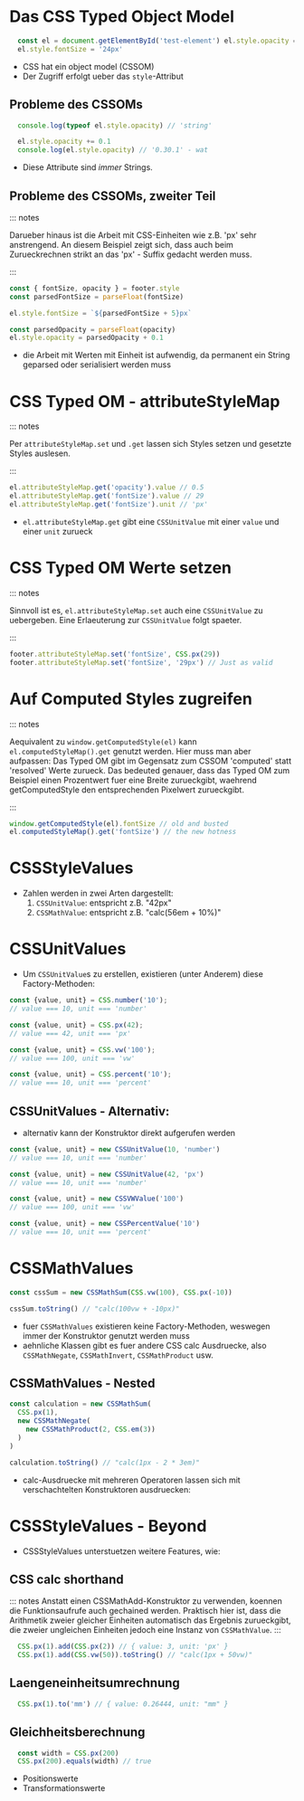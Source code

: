 # Das CSS Typed Object Model

```js
  const el = document.getElementById('test-element') el.style.opacity = 0.3
  el.style.fontSize = '24px'
```
- CSS hat ein object model (CSSOM)
- Der Zugriff erfolgt ueber das `style`-Attribut

## Probleme des CSSOMs
```js
  console.log(typeof el.style.opacity) // 'string'
```

```js
  el.style.opacity += 0.1
  console.log(el.style.opacity) // '0.30.1' - wat
```
- Diese Attribute sind *immer* Strings.

## Probleme des CSSOMs, zweiter Teil
::: notes

Darueber hinaus ist die Arbeit mit CSS-Einheiten wie z.B. 'px' sehr anstrengend.
An diesem Beispiel zeigt sich, dass auch beim Zurueckrechnen strikt an das 'px' - Suffix gedacht werden muss.

:::

```js
const { fontSize, opacity } = footer.style
const parsedFontSize = parseFloat(fontSize)

el.style.fontSize = `${parsedFontSize + 5}px`

const parsedOpacity = parseFloat(opacity)
el.style.opacity = parsedOpacity + 0.1
```

- die Arbeit mit Werten mit Einheit ist aufwendig, da permanent ein String geparsed oder serialisiert werden muss


# CSS Typed OM - attributeStyleMap

::: notes

Per `attributeStyleMap.set` und `.get` lassen sich Styles setzen und gesetzte Styles auslesen.

:::

```js
el.attributeStyleMap.get('opacity').value // 0.5
el.attributeStyleMap.get('fontSize').value // 29
el.attributeStyleMap.get('fontSize').unit // 'px'
```

- `el.attributeStyleMap.get` gibt eine `CSSUnitValue` mit einer `value` und einer `unit` zurueck

# CSS Typed OM Werte setzen

::: notes

Sinnvoll ist es, `el.attributeStyleMap.set` auch eine `CSSUnitValue` zu uebergeben.
Eine Erlaeuterung zur `CSSUnitValue` folgt spaeter.

:::

```js
footer.attributeStyleMap.set('fontSize', CSS.px(29))
footer.attributeStyleMap.set('fontSize', '29px') // Just as valid
```

# Auf Computed Styles zugreifen

::: notes

Aequivalent zu `window.getComputedStyle(el)` kann `el.computedStyleMap().get` genutzt werden.
Hier muss man aber aufpassen: Das Typed OM gibt im Gegensatz zum CSSOM 'computed' statt 'resolved' Werte zurueck.
Das bedeuted genauer, dass das Typed OM zum Beispiel einen Prozentwert fuer eine Breite zurueckgibt, waehrend getComputedStyle
den entsprechenden Pixelwert zurueckgibt.

:::


```js
window.getComputedStyle(el).fontSize // old and busted
el.computedStyleMap().get('fontSize') // the new hotness
```


# CSSStyleValues

- Zahlen werden in zwei Arten dargestellt:
  1. `CSSUnitValue`: entspricht z.B. "42px"
  1. `CSSMathValue`: entspricht z.B. "calc(56em + 10%)"

# CSSUnitValues

- Um `CSSUnitValue`s zu erstellen, existieren (unter Anderem) diese Factory-Methoden:

```js
const {value, unit} = CSS.number('10');
// value === 10, unit === 'number'

const {value, unit} = CSS.px(42);
// value === 42, unit === 'px'

const {value, unit} = CSS.vw('100');
// value === 100, unit === 'vw'

const {value, unit} = CSS.percent('10');
// value === 10, unit === 'percent'
```

## CSSUnitValues - Alternativ:

- alternativ kann der Konstruktor direkt aufgerufen werden

```js
const {value, unit} = new CSSUnitValue(10, 'number')
// value === 10, unit === 'number'

const {value, unit} = new CSSUnitValue(42, 'px')
// value === 10, unit === 'number'

const {value, unit} = new CSSVWValue('100')
// value === 100, unit === 'vw'

const {value, unit} = new CSSPercentValue('10')
// value === 10, unit === 'percent'
```

# CSSMathValues

```js
const cssSum = new CSSMathSum(CSS.vw(100), CSS.px(-10))

cssSum.toString() // "calc(100vw + -10px)"
```

- fuer `CSSMathValues` existieren keine Factory-Methoden, weswegen immer der Konstruktor genutzt werden muss
- aehnliche Klassen gibt es fuer andere CSS calc Ausdruecke, also `CSSMathNegate`, `CSSMathInvert`, `CSSMathProduct` usw.

## CSSMathValues - Nested

```js
const calculation = new CSSMathSum(
  CSS.px(1),
  new CSSMathNegate(
    new CSSMathProduct(2, CSS.em(3))
  )
)

calculation.toString() // "calc(1px - 2 * 3em)"
```

- calc-Ausdruecke mit mehreren Operatoren lassen sich mit verschachtelten Konstruktoren ausdruecken:

# CSSStyleValues - Beyond

- CSSStyleValues unterstuetzen weitere Features, wie:

## CSS calc shorthand
::: notes
  Anstatt einen CSSMathAdd-Konstruktor zu verwenden, koennen die Funktionsaufrufe auch gechained werden.
  Praktisch hier ist, dass die Arithmetik zweier gleicher Einheiten automatisch das Ergebnis zurueckgibt,
  die zweier ungleichen Einheiten jedoch eine Instanz von `CSSMathValue`.
:::

```js
  CSS.px(1).add(CSS.px(2)) // { value: 3, unit: 'px' }
  CSS.px(1).add(CSS.vw(50)).toString() // "calc(1px + 50vw)"
```

## Laengeneinheitsumrechnung
```js
  CSS.px(1).to('mm') // { value: 0.26444, unit: "mm" }
```

## Gleichheitsberechnung
```js
  const width = CSS.px(200)
  CSS.px(200).equals(width) // true
```

- Positionswerte
- Transformationswerte